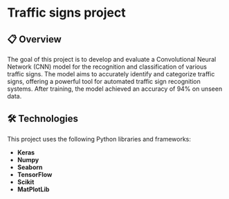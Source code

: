 # Traffic signs project

## 📋 Overview

The goal of this project is to develop and evaluate a Convolutional Neural Network (CNN) model for the recognition and classification of various traffic signs. The model aims to accurately identify and categorize traffic signs, offering a powerful tool for automated traffic sign recognition systems. After training, the model achieved an accuracy of 94% on unseen data.




## 🛠️ Technologies

This project uses the following Python libraries and frameworks:

- **Keras**
- **Numpy**
- **Seaborn**
- **TensorFlow**
- **Scikit**
- **MatPlotLib**



